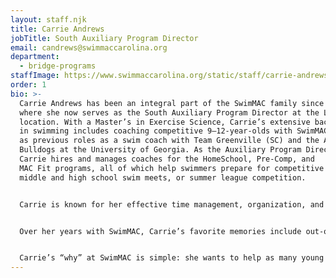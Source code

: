 ```yaml
---
layout: staff.njk
title: Carrie Andrews
jobTitle: South Auxiliary Program Director
email: candrews@swimmaccarolina.org
department:
  - bridge-programs
staffImage: https://www.swimmaccarolina.org/static/staff/carrie-andrews.jpg
order: 1
bio: >-
  Carrie Andrews has been an integral part of the SwimMAC family since 2002,
  where she now serves as the South Auxiliary Program Director at the Latin
  location. With a Master’s in Exercise Science, Carrie’s extensive background
  in swimming includes coaching competitive 9–12-year-olds with SwimMAC, as well
  as previous roles as a swim coach with Team Greenville (SC) and the Athens
  Bulldogs at the University of Georgia. As the Auxiliary Program Director,
  Carrie hires and manages coaches for the HomeSchool, Pre-Comp, and
  MAC Fit programs, all of which help swimmers prepare for competitive teams,
  middle and high school swim meets, or summer league competition.


  Carrie is known for her effective time management, organization, and strong communication skills, which allow her to build and maintain positive relationships with both coaches and families. As a former All-American triathlete, Carrie brings a passion for helping young swimmers realize the potential they can achieve through dedication and hard work. She aims to expand pre-competitive programs to support SwimMAC’s competitive team, while also offering pathways for swimmers not pursuing year-round competition.


  Over her years with SwimMAC, Carrie’s favorite memories include out-of-town dinners with her coaching colleagues and watching her coaches consistently go above and beyond to support their swimmers. For Carrie, SwimMAC is more than a workplace—it's where she met her husband, and her children have grown up immersed in its supportive, inclusive environment.


  Carrie’s “why” at SwimMAC is simple: she wants to help as many young people as possible discover the pride that comes from setting and achieving goals. Inspired by her mentor, Jennifer Gibson, and carrying her favorite piece of advice, “You have to believe in yourself before others will believe in you,” Carrie looks forward to each new season with enthusiasm, eager to support swimmers at every stage of their journey. Originally from Jacksonville, FL, Carrie loves to travel, with Paris holding a special place in her heart.
---
```


